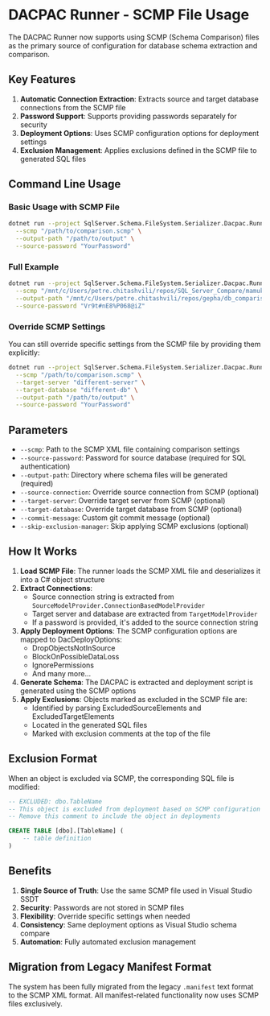 # DACPAC Runner - SCMP File Usage

The DACPAC Runner now supports using SCMP (Schema Comparison) files as the primary source of configuration for database schema extraction and comparison.

## Key Features

1. **Automatic Connection Extraction**: Extracts source and target database connections from the SCMP file
2. **Password Support**: Supports providing passwords separately for security
3. **Deployment Options**: Uses SCMP configuration options for deployment settings
4. **Exclusion Management**: Applies exclusions defined in the SCMP file to generated SQL files

## Command Line Usage

### Basic Usage with SCMP File

```bash
dotnet run --project SqlServer.Schema.FileSystem.Serializer.Dacpac.Runner \
  --scmp "/path/to/comparison.scmp" \
  --output-path "/path/to/output" \
  --source-password "YourPassword"
```

### Full Example

```bash
dotnet run --project SqlServer.Schema.FileSystem.Serializer.Dacpac.Runner \
  --scmp "/mnt/c/Users/petre.chitashvili/repos/SQL_Server_Compare/mamuka_production.scmp" \
  --output-path "/mnt/c/Users/petre.chitashvili/repos/gepha/db_comparison" \
  --source-password "Vr9t#nE8%P068@iZ"
```

### Override SCMP Settings

You can still override specific settings from the SCMP file by providing them explicitly:

```bash
dotnet run --project SqlServer.Schema.FileSystem.Serializer.Dacpac.Runner \
  --scmp "/path/to/comparison.scmp" \
  --target-server "different-server" \
  --target-database "different-db" \
  --output-path "/path/to/output" \
  --source-password "YourPassword"
```

## Parameters

- `--scmp`: Path to the SCMP XML file containing comparison settings
- `--source-password`: Password for source database (required for SQL authentication)
- `--output-path`: Directory where schema files will be generated (required)
- `--source-connection`: Override source connection from SCMP (optional)
- `--target-server`: Override target server from SCMP (optional)
- `--target-database`: Override target database from SCMP (optional)
- `--commit-message`: Custom git commit message (optional)
- `--skip-exclusion-manager`: Skip applying SCMP exclusions (optional)

## How It Works

1. **Load SCMP File**: The runner loads the SCMP XML file and deserializes it into a C# object structure
2. **Extract Connections**: 
   - Source connection string is extracted from `SourceModelProvider.ConnectionBasedModelProvider`
   - Target server and database are extracted from `TargetModelProvider`
   - If a password is provided, it's added to the source connection string
3. **Apply Deployment Options**: The SCMP configuration options are mapped to DacDeployOptions:
   - DropObjectsNotInSource
   - BlockOnPossibleDataLoss
   - IgnorePermissions
   - And many more...
4. **Generate Schema**: The DACPAC is extracted and deployment script is generated using the SCMP options
5. **Apply Exclusions**: Objects marked as excluded in the SCMP file are:
   - Identified by parsing ExcludedSourceElements and ExcludedTargetElements
   - Located in the generated SQL files
   - Marked with exclusion comments at the top of the file

## Exclusion Format

When an object is excluded via SCMP, the corresponding SQL file is modified:

```sql
-- EXCLUDED: dbo.TableName
-- This object is excluded from deployment based on SCMP configuration
-- Remove this comment to include the object in deployments

CREATE TABLE [dbo].[TableName] (
    -- table definition
)
```

## Benefits

1. **Single Source of Truth**: Use the same SCMP file used in Visual Studio SSDT
2. **Security**: Passwords are not stored in SCMP files
3. **Flexibility**: Override specific settings when needed
4. **Consistency**: Same deployment options as Visual Studio schema compare
5. **Automation**: Fully automated exclusion management

## Migration from Legacy Manifest Format

The system has been fully migrated from the legacy `.manifest` text format to the SCMP XML format. All manifest-related functionality now uses SCMP files exclusively.